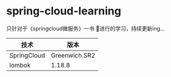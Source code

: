 # spring-cloud-learning
只针对于《springcloud微服务》一书 📖进行的学习，持续更新ing...

| 技术     |   版本   |
| ---- | ---- |
|  SpringCloud    |  Greenwich.SR2    |
|  lombok    |  1.18.8    |

